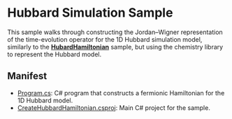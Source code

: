 ﻿# Hubbard Simulation Sample

This sample walks through constructing the Jordan–Wigner representation of the time-evolution operator for the 1D Hubbard simulation model, similarly to the [**HubardHamiltonian**](../../simulation/hubbard/) sample, but using the chemistry library to represent the Hubbard model.

## Manifest

- [Program.cs](./Program.cs): C# program that constructs a fermionic Hamiltonian for the 1D Hubbard model.
- [CreateHubbardHamiltonian.csproj](./CreateHubbardHamiltonian.csproj): Main C# project for the sample.
